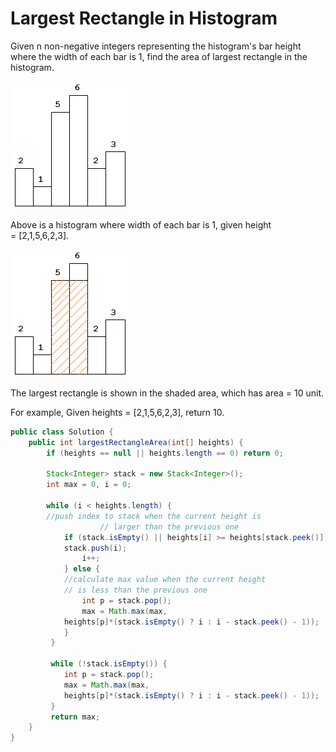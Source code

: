 # Largest Rectangle in Histogram

Given n non-negative integers representing the histogram's bar height where the width of each bar is 1, find the area of largest rectangle in the histogram.

![](<../../../.gitbook/assets/image (4).png>)

Above is a histogram where width of each bar is 1, given height = \[2,1,5,6,2,3].

![](<../../../.gitbook/assets/image (8).png>)

The largest rectangle is shown in the shaded area, which has area = 10 unit.

For example,
&#x20;Given heights = \[2,1,5,6,2,3],
&#x20;return 10.

```java
public class Solution {
    public int largestRectangleArea(int[] heights) {
        if (heights == null || heights.length == 0) return 0;
        
        Stack<Integer> stack = new Stack<Integer>();
        int max = 0, i = 0;
 
        while (i < heights.length) {
		//push index to stack when the current height is 
	                // larger than the previous one
	        if (stack.isEmpty() || heights[i] >= heights[stack.peek()]) {
			stack.push(i);
		        i++;
	        } else {
	        //calculate max value when the current height 
	        // is less than the previous one
		       	int p = stack.pop();
		       	max = Math.max(max, 
			heights[p]*(stack.isEmpty() ? i : i - stack.peek() - 1));
	        }
         }
 
         while (!stack.isEmpty()) {
	        int p = stack.pop();
	    	max = Math.max(max, 
			heights[p]*(stack.isEmpty() ? i : i - stack.peek() - 1));
         }
         return max;
    }
}
```

